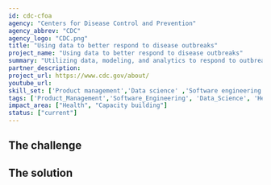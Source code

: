 ```yaml
---
id: cdc-cfoa
agency: "Centers for Disease Control and Prevention"
agency_abbrev: "CDC"
agency_logo: "CDC.png"
title: "Using data to better respond to disease outbreaks"
project_name: "Using data to better respond to disease outbreaks"
summary: "Utilizing data, modeling, and analytics to respond to outbreaks in real-time to drive effective decision-making at the Centers for Disease Control and Prevention's Center for Forecasting and Outbreak Analytics."
partner_description:  
project_url: https://www.cdc.gov/about/
youtube_url: 
skill_set: ['Product management','Data science' ,'Software engineering']
tags: ['Product_Management','Software_Engineering', 'Data_Science', 'Health', 'Capacity_building']
impact_area: ["Health", "Capacity building"]
status: ["current"]
---
```


## The challenge



## The solution 

